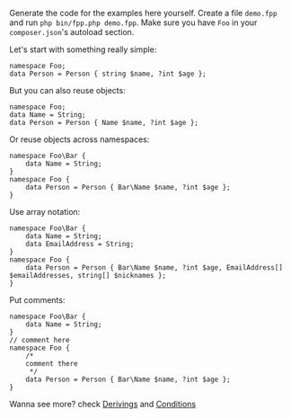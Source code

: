 Generate the code for the examples here yourself.
Create a file `demo.fpp` and run `php bin/fpp.php demo.fpp`.
Make sure you have `Foo` in your `composer.json`'s autoload section.

Let's start with something really simple:

```
namespace Foo;
data Person = Person { string $name, ?int $age };
```

But you can also reuse objects:

```
namespace Foo;
data Name = String;
data Person = Person { Name $name, ?int $age };
```

Or reuse objects across namespaces:

```
namespace Foo\Bar {
    data Name = String;
}
namespace Foo {
    data Person = Person { Bar\Name $name, ?int $age };
}
```

Use array notation:

```
namespace Foo\Bar {
    data Name = String;
    data EmailAddress = String;
}
namespace Foo {
    data Person = Person { Bar\Name $name, ?int $age, EmailAddress[] $emailAddresses, string[] $nicknames };
}
```

Put comments:

```
namespace Foo\Bar {
    data Name = String;
}
// comment here
namespace Foo {
    /*
    comment there
     */
    data Person = Person { Bar\Name $name, ?int $age };
}
```

Wanna see more? check [Derivings](Derivings) and [Conditions](Conditions)
